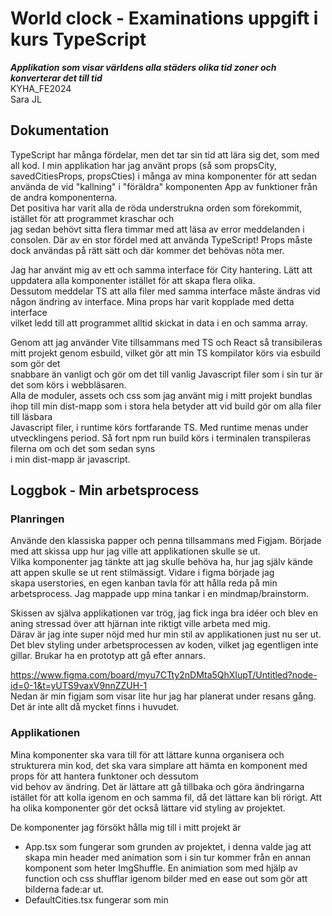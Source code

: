 # World clock - Examinations uppgift i kurs TypeScript
<b><i>Applikation som visar världens alla städers olika tid zoner och konverterar det till tid</i></b>   
KYHA_FE2024   
Sara JL 

## Dokumentation
TypeScript har många fördelar, men det tar sin tid att lära sig det, som med all kod. 
I min applikation har jag använt props (så som propsCity, savedCitiesProps, propsCties) i många av mina komponenter för att sedan använda de vid "kallning" i
"föräldra" komponenten App av funktioner från de andra komponenterna.    
Det positiva har varit alla de röda understrukna orden som förekommit, istället för att programmet kraschar och   
jag sedan behövt sitta flera timmar med att läsa av error meddelanden i consolen. Där av en stor fördel med att använda TypeScript!
Props måste dock användas på rätt sätt och där kommer det behövas nöta mer. 

Jag har använt mig av ett och samma interface för City hantering. Lätt att uppdatera alla komponenter istället för att skapa flera olika.   
Dessutom meddelar TS att alla filer med samma interface måste ändras vid någon ändring av interface. Mina props har varit kopplade med detta interface   
vilket ledd till att programmet alltid skickat in data i en och samma array. 

Genom att jag använder Vite tillsammans med TS och React så transibileras mitt projekt genom esbuild, vilket gör att min TS kompilator körs via esbuild som gör det   
snabbare än vanligt och gör om det till vanlig Javascript filer som i sin tur är det som körs i webbläsaren.   
Alla de moduler, assets och css som jag använt mig i mitt projekt bundlas ihop till min dist-mapp som i stora hela betyder att vid build gör om alla filer till läsbara   
Javascript filer, i runtime körs fortfarande TS. Med runtime menas under utvecklingens period. Så fort npm run build körs i terminalen transpileras filerna om och det som sedan syns   
i min dist-mapp är javascript. 

## Loggbok - Min arbetsprocess

### Planringen
Använde den klassiska papper och penna tillsammans med Figjam. Började med att skissa upp hur jag ville att applikationen skulle se ut.   
Vilka komponenter jag tänkte att jag skulle behöva ha, hur jag själv kände att appen skulle se ut rent stilmässigt. Vidare i figma började jag   
skapa userstories, en egen kanban tavla för att hålla reda på min arbetsprocess. Jag mappade upp mina tankar i en mindmap/brainstorm.   

Skissen av själva applikationen var trög, jag fick inga bra idéer och blev en aning stressad över att hjärnan inte riktigt ville arbeta med mig.   
Därav är jag inte super nöjd med hur min stil av applikationen just nu ser ut. Det blev styling under arbetsprocessen av koden, vilket jag egentligen inte gillar. 
Brukar ha en prototyp att gå efter annars.   

https://www.figma.com/board/myu7CTty2nDMta5QhXIupT/Untitled?node-id=0-1&t=yUTS9vaxV9nnZZUH-1   
Nedan är min figjam som visar lite hur jag har planerat under resans gång. Det är inte allt då mycket finns i huvudet.

### Applikationen
Mina komponenter ska vara till för att lättare kunna organisera och strukturera min kod, det ska vara simplare att hämta en komponent med props för att hantera funktoner och dessutom   
vid behov av ändring. Det är lättare att gå tillbaka och göra ändringarna istället för att kolla igenom en och samma fil, då det lättare kan bli rörigt. Att ha olika komponenter gör det också lättare vid styling av projektet. 

De komponenter jag försökt hålla mig till i mitt projekt är 
- App.tsx som fungerar som grunden av projektet, i denna valde jag att skapa min header med animation som i sin tur kommer från en annan komponent som heter ImgShuffle. En animiation som med hjälp av function och css shufflar igenom bilder med en ease out som gör att bilderna fade:ar ut.
- DefaultCities.tsx fungerar som min 

